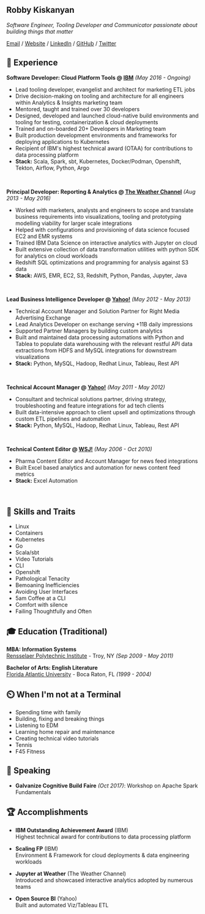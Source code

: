 ## Robby Kiskanyan

_Software Engineer, Tooling Developer and Communicator passionate about building things that matter_<br>

[Email](mailto:robbmk@gmail.com) / [Website](https://robkiskanyan.com/) / [LinkedIn](https://www.linkedin.com/in/robkiskanyan/) / [GitHub](https://github.com/robbyki) / [Twitter](https://twitter.com/robbyki)

## 🏢 Experience

**Software Developer: Cloud Platform Tools @ [IBM](https://www.ibm.com/)** _(May 2016 - Ongoing)_ 
  - Lead tooling developer, evangelist and architect for marketing ETL jobs
  - Drive decision-making on tooling and architecture for all engineers within Analytics & Insights marketing team
  - Mentored, taught and trained over 30 developers
  - Designed, developed and launched cloud-native build environments and tooling for testing, containerization & cloud deployments
  - Trained and on-boarded 20+ Developers in Marketing team
  - Built production development environments and frameworks for deploying applications to Kubernetes
  - Recipient of IBM's highest technical award (OTAA) for contributions to data processing platform
  - **Stack:** Scala, Spark, sbt, Kubernetes, Docker/Podman, Openshift, Tekton, Airflow, Python, Argo
<br>

**Principal Developer: Reporting & Analytics @ [The Weather Channel](https://www.weather.com)** _(Aug 2013 - May 2016)_ <br>
  - Worked with marketers, analysts and engineers to scope and translate business requirements into visualizations, tooling and prototyping modelling viability for larger scale integrations
  - Helped with configurations and provisioning of data science focused EC2 and EMR systems
  - Trained IBM Data Science on interactive analytics with Jupyter on cloud
  - Built extensive collection of data transformation utilities with python SDK for analytics on cloud workloads
  - Redshift SQL optimizations and programming for analysis against S3 data
  - **Stack:** AWS, EMR, EC2, S3, Redshift, Python, Pandas, Jupyter, Java
<br>

**Lead Business Intelligence Developer @ [Yahoo!](https://www.yahoo.com)** _(May 2012 - May 2013)_ <br>
  - Technical Account Manager and Solution Partner for Right Media Advertising Exchange
  - Lead Analytics Developer on exchange serving +11B daily impressions
  - Supported Partner Managers by building custom analytics
  - Built and maintained data processing automations with Python and Tablea to populate data warehousing with the relevant restful API data extractions from HDFS and MySQL integrations for downstream visualizations
  - **Stack:** Python, MySQL, Hadoop, Redhat Linux, Tableau, Rest API
<br>

**Technical Account Manager @ [Yahoo!](https://www.yahoo.com)** _(May 2011 - May 2012)_ <br>
  - Consultant and technical solutions partner, driving strategy, troubleshooting and feature integrations for ad tech clients
  - Built data-intensive approach to client upsell and optimizations through custom ETL pipelines and automation
  - **Stack:** Python, MySQL, Hadoop, Redhat Linux, Tableau, Rest API
<br>

**Technical Content Editor @ [WSJ!](https://www.wsj.com)** _(May 2006 - Oct 2010)_ <br>
  - Pharma Content Editor and Account Manager for news feed integrations
  - Built Excel based analytics and automation for news content feed metrics
  - **Stack:** Excel Automation
<br>

## 🧰 Skills and Traits

* Linux
* Containers
* Kubernetes
* Go
* Scala/sbt
* Video Tutorials
* CLI
* Openshift
* Pathological Tenacity
* Bemoaning Inefficiencies
* Avoiding User Interfaces
* 5am Coffee at a CLI
* Comfort with silence
* Failing Thoughtfully and Often

## 🎓 Education (Traditional)

**MBA: Information Systems**<br>
[Rensselaer Polytechnic Institute](https://www.rpi.edu) - Troy, NY _(Sep 2009 - May 2011)_ <br>

**Bachelor of Arts: English Literature**<br>
[Florida Atlantic University](https://www.fau.edu/) - Boca Raton, FL _(1999 - 2004)_

## ⏲️ When I'm not at a Terminal

* Spending time with family
* Building, fixing and breaking things
* Listening to EDM
* Learning home repair and maintenance
* Creating technical video tutorials
* Tennis
* F45 Fitness

## 🎤 Speaking

* **Galvanize Cognitive Build Faire** _(Oct 2017)_: Workshop on Apache Spark Fundamentals
    
## 🏆 Accomplishments

* **IBM Outstanding Achievement Award** (IBM) <br>
Highest technical award for contributions to data processing platform

* **Scaling FP** (IBM) <br>
Environment & Framework for cloud deployments & data engineering workloads

* **Jupyter at Weather** (The Weather Channel) <br>
Introduced and showcased interactive analytics adopted by numerous teams

* **Open Source BI** (Yahoo) <br>
Built and automated Viz/Tableau ETL
